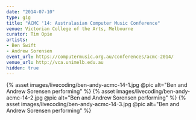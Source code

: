```yaml
---
date: "2014-07-10"
type: gig
title: "ACMC '14: Australasian Computer Music Conference"
venue: Victorian College of the Arts, Melbourne
curator: Tim Opie
artists:
- Ben Swift
- Andrew Sorensen
event_url: https://computermusic.org.au/conferences/acmc-2014/
venue_url: http://vca.unimelb.edu.au
hidden: true
---
```


{% asset images/livecoding/ben-andy-acmc-14-1.jpg @pic alt="Ben and Andrew Sorensen performing" %}
{% asset images/livecoding/ben-andy-acmc-14-2.jpg @pic alt="Ben and Andrew Sorensen performing" %}
{% asset images/livecoding/ben-andy-acmc-14-3.jpg @pic alt="Ben and Andrew Sorensen performing" %}
